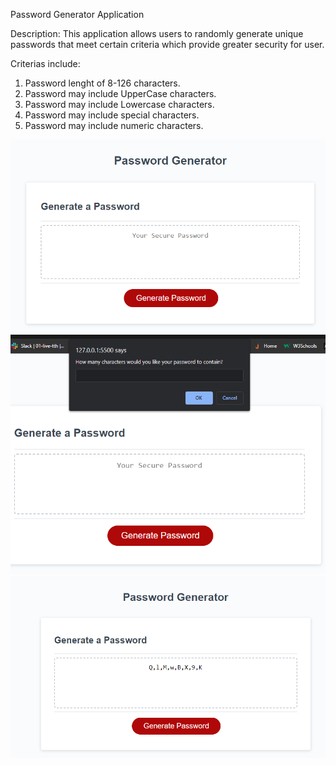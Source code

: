 Password Generator Application

Description:
This application allows users to randomly generate unique passwords that meet certain criteria which provide greater security for user.  

Criterias include:
1) Password lenght of 8-126 characters.
2) Password may include UpperCase characters. 
3) Password may include Lowercase characters. 
4) Password may include special characters.
5) Password may include numeric characters.

![screenshot](./assets/images/screenshot-1.png)
![screenshot](./assets/images/screenshot-2.png)
![screenshot](./assets/images/screenshot-3.png)

